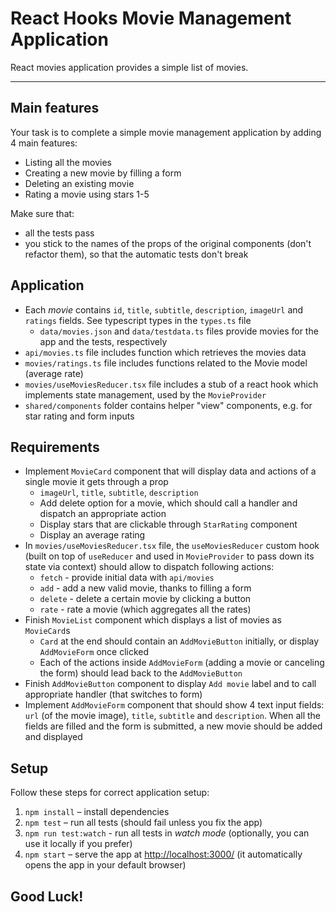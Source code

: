 # React Hooks Movie Management Application

React movies application provides a simple list of movies.

----

## Main features

Your task is to complete a simple movie management application by adding 4 main features:
- Listing all the movies
- Creating a new movie by filling a form
- Deleting an existing movie
- Rating a movie using stars 1-5

Make sure that:
- all the tests pass
- you stick to the names of the props of the original components (don't refactor them), so that the automatic tests don't break

## Application

- Each *movie* contains `id`, `title`, `subtitle`, `description`, `imageUrl` and `ratings` fields. See typescript types in the `types.ts` file
    - `data/movies.json` and `data/testdata.ts` files provide movies for the app and the tests, respectively
- `api/movies.ts` file includes function which retrieves the movies data
- `movies/ratings.ts` file includes functions related to the Movie model (average rate)
- `movies/useMoviesReducer.tsx` file includes a stub of a react hook which implements state management, used by the `MovieProvider`
- `shared/components` folder contains helper "view" components, e.g. for star rating and form inputs

## Requirements

- Implement `MovieCard` component that will display data and actions of a single movie it gets through a prop
  - `imageUrl`, `title`, `subtitle`, `description`
  - Add delete option for a movie, which should call a handler and dispatch an appropriate action
  - Display stars that are clickable through `StarRating` component
  - Display an average rating
- In `movies/useMoviesReducer.tsx` file, the `useMoviesReducer` custom hook (built on top of `useReducer` and used in `MovieProvider` to pass down its state via context) should allow to dispatch following actions:
  - `fetch` - provide initial data with `api/movies`
  - `add` - add a new valid movie, thanks to filling a form
  - `delete` - delete a certain movie by clicking a button
  - `rate` - rate a movie (which aggregates all the rates)
- Finish `MovieList` component which displays a list of movies as `MovieCard`s
  - `Card` at the end should contain an `AddMovieButton` initially, or display `AddMovieForm` once clicked
  - Each of the actions inside `AddMovieForm` (adding a movie or canceling the form) should lead back to the `AddMovieButton`
- Finish `AddMovieButton` component to display `Add movie` label and to call appropriate handler (that switches to form)
- Implement `AddMovieForm` component that should show 4 text input fields: `url` (of the movie image), `title`, `subtitle` and `description`. When all the fields are filled and the form is submitted, a new movie should be added and displayed

## Setup

Follow these steps for correct application setup:

1. `npm install` – install dependencies
2. `npm test` – run all tests (should fail unless you fix the app)
3. `npm run test:watch` - run all tests in _watch mode_ (optionally, you can use it locally if you prefer)
4. `npm start` – serve the app at [http://localhost:3000/](http://localhost:3000/) (it automatically opens the app in your default browser)

## Good Luck!
